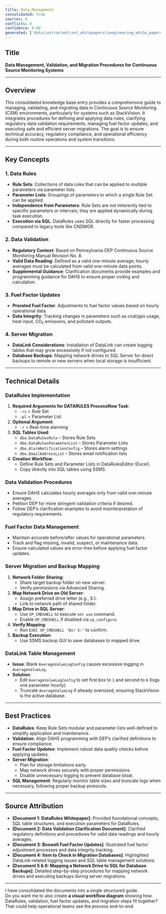```yaml
---
title: Data_Management
consolidated: true
sources: 6
conflicts: 0
confidence: 0.80
generated: ['data\\extracted\\set_whitepapers\\engineering_white_papers_WhitePapers_DataRules_DataRulesWhitepaperrev1docx_b06ed322.md', 'data\\extracted\\set_whitepapers\\engineering_white_papers_WhitePapers_PADEPRev8_Data_Validation-Rev_8-030712-Cleanpdf_93c395c0.md', 'data\\extracted\\set_whitepapers\\engineering_white_papers_WhitePapers_ProratedFuelFactor_COAL_Boswell_Fuel_Factor_Updates_U4_Hourly_Dataxls_21987164.md', 'data\\extracted\\set_whitepapers\\engineering_white_papers_WhitePapers_ServerMigration_Item_To_Check_In_Migration_Databasesmsg_5a0c6fad.md', 'data\\extracted\\set_whitepapers\\engineering_white_papers_WhitePapers_ServerMigration_MappingaNetworkDrivetoSQLforDatabaseBackupsdocx_0ef1e6a2.md', 'data\\extracted\\set_whitepapers\\engineering_white_papers_WhitePapers_SQL_MappingaNetworkDrivetoSQLforDatabaseBackupsdocx_8eda1cfb.md']  # This would be a timestamp
---
```


## Title
**Data Management, Validation, and Migration Procedures for Continuous Source Monitoring Systems**

---

## Overview
This consolidated knowledge base entry provides a comprehensive guide to managing, validating, and migrating data in Continuous Source Monitoring (CSM) environments, particularly for systems such as StackVision. It integrates procedures for defining and applying data rules, clarifying regulatory data validation requirements, managing fuel factor updates, and executing safe and efficient server migrations. The goal is to ensure technical accuracy, regulatory compliance, and operational efficiency during both routine operations and system transitions.

---

## Key Concepts

### 1. **Data Rules**
- **Rule Sets**: Collections of data rules that can be applied to multiple parameters via parameter lists.
- **Parameter Lists**: Groupings of parameters to which a single Rule Set can be applied.
- **Independence from Parameters**: Rule Sets are not inherently tied to specific parameters or intervals; they are applied dynamically during task execution.
- **Execution via SQL**: DataRules uses SQL directly for faster processing compared to legacy tools like CNDMGR.

### 2. **Data Validation**
- **Regulatory Context**: Based on Pennsylvania DEP Continuous Source Monitoring Manual Revision No. 8.
- **Valid Data Reading**: Defined as a valid one-minute average; hourly averages must be calculated from valid one-minute data points.
- **Supplemental Guidance**: Clarification documents provide examples and programming guidance for DAHS to ensure proper coding and calculation.

### 3. **Fuel Factor Updates**
- **Prorated Fuel Factor**: Adjustments to fuel factor values based on hourly operational data.
- **Data Integrity**: Tracking changes in parameters such as coal/gas usage, heat input, CO₂ emissions, and pollutant outputs.

### 4. **Server Migration**
- **DataLink Considerations**: Installation of DataLink can create logging tables that may grow excessively if not configured.
- **Database Backups**: Mapping network drives to SQL Server for direct backups to remote or new servers when local storage is insufficient.

---

## Technical Details

### DataRules Implementation
1. **Required Arguments for DATARULES ProcessNow Task**:
   - `-rs` = Rule Set
   - `-pl` = Parameter List
2. **Optional Argument**:
   - `-r` = Real-time alarming
3. **SQL Tables Used**:
   - `dbo.DataRulesRule` – Stores Rule Sets
   - `dbo.DataRulesParameterList` – Stores Parameter Lists
   - `dbo.AlarmNotificationConfig` – Stores alarm settings
   - `dbo.EmailAddressList` – Stores email notification lists
4. **Creation Workflow**:
   - Define Rule Sets and Parameter Lists in DataRulesEditor (Excel).
   - Copy directly into SQL tables using SSMS.

### Data Validation Procedures
- Ensure DAHS calculates hourly averages only from valid one-minute averages.
- Petition DEP for more stringent validation criteria if desired.
- Follow DEP’s clarification examples to avoid misinterpretation of regulatory requirements.

### Fuel Factor Data Management
- Maintain accurate before/after values for operational parameters.
- Track and flag missing, invalid, suspect, or maintenance data.
- Ensure calculated values are error-free before applying fuel factor updates.

### Server Migration and Backup Mapping
1. **Network Folder Sharing**:
   - Share target backup folder on new server.
   - Verify permissions via Advanced Sharing.
2. **Map Network Drive on Old Server**:
   - Assign preferred drive letter (e.g., S:).
   - Link to network path of shared folder.
3. **Map Drive in SQL Server**:
   - Use `XP_CMDSHELL` to execute `net use` command.
   - Enable `XP_CMDSHELL` if disabled via `sp_configure`.
4. **Verify Mapping**:
   - Run `EXEC XP_CMDSHELL 'Dir S:'` to confirm.
5. **Backup Execution**:
   - Use SSMS backup GUI to save databases to mapped drive.

### DataLink Table Management
- **Issue**: Blank `AverageValueLogConfig` causes excessive logging in `AverageValueLog`.
- **Solution**:
  - Edit `AverageValueLogConfig` to set first box to `1` and second to `6` (logs one parameter hourly).
  - Truncate `AverageValueLog` if already oversized, ensuring StackVision is the active database.

---

## Best Practices
- **DataRules**: Keep Rule Sets modular and parameter lists well-defined to simplify application and maintenance.
- **Validation**: Align DAHS programming with DEP’s clarified definitions to ensure compliance.
- **Fuel Factor Updates**: Implement robust data quality checks before applying updates.
- **Server Migration**:
  - Plan for storage limitations early.
  - Map network drives securely with proper permissions.
  - Disable unnecessary logging to prevent database bloat.
- **SQL Management**: Regularly monitor table sizes and truncate logs when necessary, following proper backup protocols.

---

## Source Attribution
- **[Document 1: DataRules Whitepaper]**: Provided foundational concepts, SQL table structures, and execution parameters for DataRules.
- **[Document 2: Data Validation Clarification Document]**: Clarified regulatory definitions and procedures for valid data readings and hourly averages.
- **[Document 3: Boswell Fuel Factor Updates]**: Illustrated fuel factor adjustment processes and data integrity tracking.
- **[Document 4: Item to Check in Migration Databases]**: Highlighted DataLink-related logging issues and SQL table management solutions.
- **[Document 5 & 6: Mapping a Network Drive to SQL for Database Backups]**: Detailed step-by-step procedures for mapping network drives and executing backups during server migrations.

---

I have consolidated the documents into a single structured guide.  
Do you want me to also create **a visual workflow diagram** showing how DataRules, validation, fuel factor updates, and migration steps fit together? That could help operational teams see the process end-to-end.